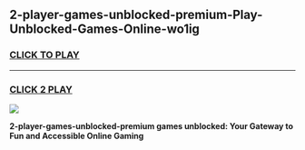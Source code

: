 
## 2-player-games-unblocked-premium-Play-Unblocked-Games-Online-wo1ig
<h3>
<a href="https://premium76.site?title=2-player-games-unblocked-premium&ref=25A">CLICK TO PLAY</a></h3>
<hr>

<h3>
<a href="https://premium76.site?title=2-player-games-unblocked-premium&ref=25A">CLICK 2 PLAY</a>
  
</h3>

<a href="https://premium76.site?title=2-player-games-unblocked-premium&ref=25A"><img src="https://clearcache.store/games.png"></a>


**2-player-games-unblocked-premium games unblocked: Your Gateway to Fun and Accessible Online Gaming**
